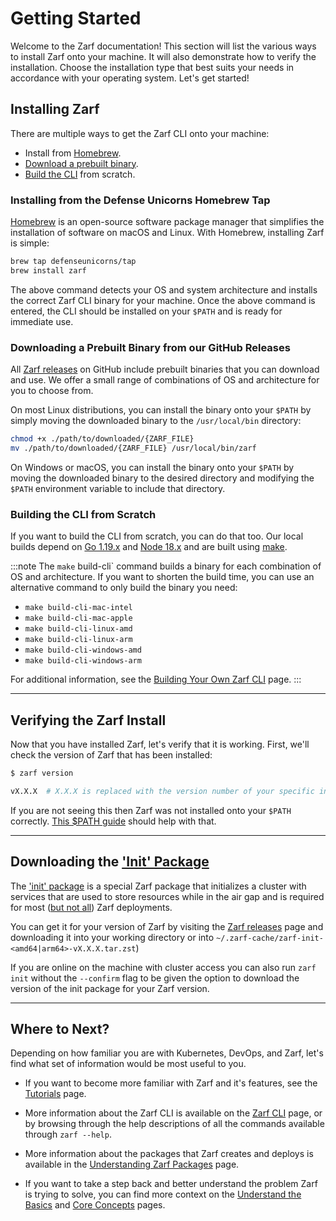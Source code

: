 # Getting Started

Welcome to the Zarf documentation! This section will list the various ways to install Zarf onto your machine. It will also demonstrate how to verify the installation. Choose the installation type that best suits your needs in accordance with your operating system. Let's get started!

## Installing Zarf

There are multiple ways to get the Zarf CLI onto your machine:

- Install from [Homebrew](#installing-from-the-defense-unicorns-homebrew-tap).
- [Download a prebuilt binary](#downloading-a-prebuilt-binary-from-our-github-releases).
- [Build the CLI](#building-the-cli-from-scratch) from scratch.

### Installing from the Defense Unicorns Homebrew Tap

[Homebrew](https://brew.sh/) is an open-source software package manager that simplifies the installation of software on macOS and Linux. With Homebrew, installing Zarf is simple:

```bash
brew tap defenseunicorns/tap
brew install zarf
```

The above command detects your OS and system architecture and installs the correct Zarf CLI binary for your machine. Once the above command is entered, the CLI should be installed on your `$PATH` and is ready for immediate use.

### Downloading a Prebuilt Binary from our GitHub Releases

All [Zarf releases](https://github.com/defenseunicorns/zarf/releases) on GitHub include prebuilt binaries that you can download and use. We offer a small range of combinations of OS and architecture for you to choose from.

On most Linux distributions, you can install the binary onto your `$PATH` by simply moving the downloaded binary to the `/usr/local/bin` directory:

```bash
chmod +x ./path/to/downloaded/{ZARF_FILE}
mv ./path/to/downloaded/{ZARF_FILE} /usr/local/bin/zarf
```

On Windows or macOS, you can install the binary onto your `$PATH` by moving the downloaded binary to the desired directory and modifying the `$PATH` environment variable to include that directory.

### Building the CLI from Scratch

If you want to build the CLI from scratch, you can do that too. Our local builds depend on [Go 1.19.x](https://golang.org/doc/install) and [Node 18.x](https://nodejs.org/en) and are built using [make](https://www.gnu.org/software/make/).

:::note
The `make` build-cli` command builds a binary for each combination of OS and architecture. If you want to shorten the build time, you can use an alternative command to only build the binary you need:

- `make build-cli-mac-intel`
- `make build-cli-mac-apple`
- `make build-cli-linux-amd`
- `make build-cli-linux-arm`
- `make build-cli-windows-amd`
- `make build-cli-windows-arm`

For additional information, see the [Building Your Own Zarf CLI](../2-the-zarf-cli/0-building-your-own-cli.md) page.
:::

---

## Verifying the Zarf Install

Now that you have installed Zarf, let's verify that it is working. First, we'll check the version of Zarf that has been installed:

```bash
$ zarf version

vX.X.X  # X.X.X is replaced with the version number of your specific installation
```

If you are not seeing this then Zarf was not installed onto your `$PATH` correctly. [This $PATH guide](https://zwbetz.com/how-to-add-a-binary-to-your-path-on-macos-linux-windows/) should help with that.

---

## Downloading the ['Init' Package](../3-create-a-zarf-package/3-zarf-init-package.md)

The ['init' package](../3-create-a-zarf-package/3-zarf-init-package.md) is a special Zarf package that initializes a cluster with services that are used to store resources while in the air gap and is required for most ([but not all](../../examples/yolo/README.md)) Zarf deployments.

You can get it for your version of Zarf by visiting the [Zarf releases](https://github.com/defenseunicorns/zarf/releases) page and downloading it into your working directory or into `~/.zarf-cache/zarf-init-<amd64|arm64>-vX.X.X.tar.zst`)

If you are online on the machine with cluster access you can also run `zarf init` without the `--confirm` flag to be given the option to download the version of the init package for your Zarf version.

---

## Where to Next?

Depending on how familiar you are with Kubernetes, DevOps, and Zarf, let's find what set of information would be most useful to you.

- If you want to become more familiar with Zarf and it's features, see the [Tutorials](../6-zarf-tutorials/index.md) page.

- More information about the Zarf CLI is available on the [Zarf CLI](../2-the-zarf-cli/index.md) page, or by browsing through the help descriptions of all the commands available through `zarf --help`.

- More information about the packages that Zarf creates and deploys is available in the [Understanding Zarf Packages](../3-create-a-zarf-package/1-zarf-packages.md) page.

- If you want to take a step back and better understand the problem Zarf is trying to solve, you can find more context on the [Understand the Basics](./0-understand-the-basics.md) and [Core Concepts](./1-core-concepts.md) pages.
